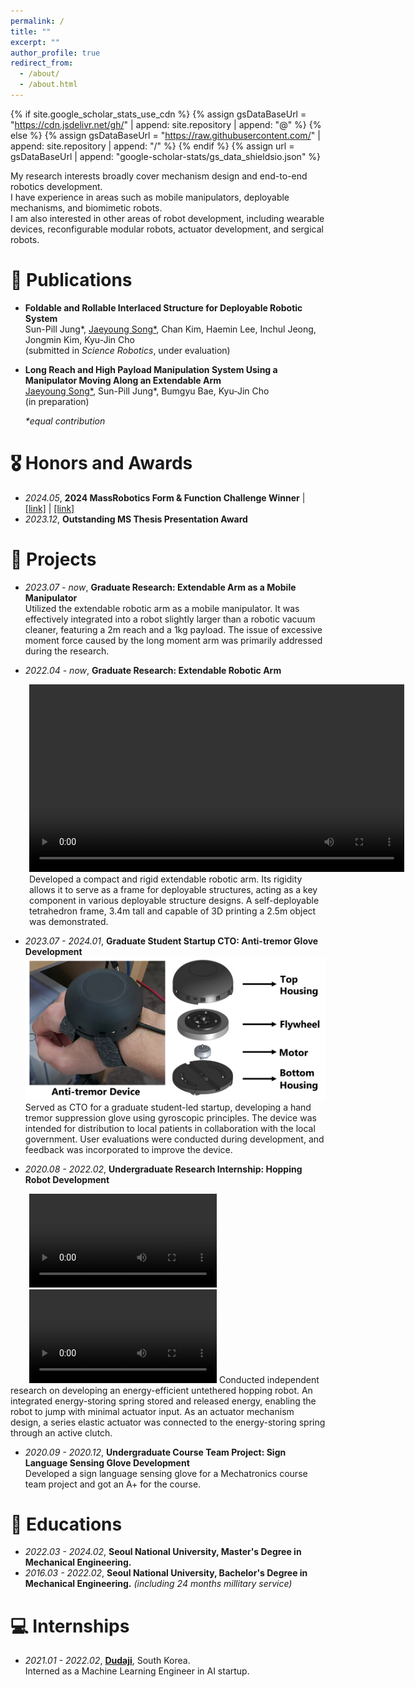```yaml
---
permalink: /
title: ""
excerpt: ""
author_profile: true
redirect_from: 
  - /about/
  - /about.html
---
```


{% if site.google_scholar_stats_use_cdn %}
{% assign gsDataBaseUrl = "https://cdn.jsdelivr.net/gh/" | append: site.repository | append: "@" %}
{% else %}
{% assign gsDataBaseUrl = "https://raw.githubusercontent.com/" | append: site.repository | append: "/" %}
{% endif %}
{% assign url = gsDataBaseUrl | append: "google-scholar-stats/gs_data_shieldsio.json" %}

<span class='anchor' id='about-me'></span>

My research interests broadly cover mechanism design and end-to-end robotics development.  
I have experience in areas such as mobile manipulators, deployable mechanisms, and biomimetic robots.  
I am also interested in other areas of robot development, including wearable devices, reconfigurable modular robots, actuator development, and sergical robots.


# 📝 Publications 

- __Foldable and Rollable Interlaced Structure for Deployable Robotic System__<br>
Sun-Pill Jung*, <u>Jaeyoung Song*</u>, Chan Kim, Haemin Lee, Inchul Jeong, Jongmin Kim, Kyu-Jin Cho<br>
(submitted in _Science Robotics_, under evaluation)

- __Long Reach and High Payload Manipulation System Using a Manipulator Moving Along an Extendable Arm__<br>
<u>Jaeyoung Song*</u>, Sun-Pill Jung*, Bumgyu Bae, Kyu-Jin Cho<br>
(in preparation)

    _\*equal contribution_

# 🎖 Honors and Awards
- _2024.05_, __2024 MassRobotics Form & Function Challenge Winner__ \| [\[link\]](https://www.massrobotics.org/massrobotics-announces-form-function-challenge-winners-showcases-first-accelerator-cohort-at-the-robotics-summit-expo/) \| [\[link\]](https://people.snu.ac.kr/en/77/2)
- _2023.12_, __Outstanding MS Thesis Presentation Award__

# 🔧 Projects
- _2023.07 - now_, __Graduate Research: Extendable Arm as a Mobile Manipulator__<br>
Utilized the extendable robotic arm as a mobile manipulator. It was effectively integrated into a robot slightly larger than a robotic vacuum cleaner, featuring a 2m reach and a 1kg payload. The issue of excessive moment force caused by the long moment arm was primarily addressed during the research.<br>

- _2022.04 - now_, __Graduate Research: Extendable Robotic Arm__<br>
<div style="margin-left: 30px;">
  <video controls width="600">
    <source src="assets/video/Movie S8(2).mp4" type="video/mp4">
  </video><br>
  Developed a compact and rigid extendable robotic arm. Its rigidity allows it to serve as a frame for deployable structures, acting as a key component in various deployable structure designs. A self-deployable tetrahedron frame, 3.4m tall and capable of 3D printing a 2.5m object was demonstrated.<br>
</div>

- _2023.07 - 2024.01_, __Graduate Student Startup CTO: Anti-tremor Glove Development__<br>
<img src="assets/images/Antreon_device_image.jpg" alt="Antreon Device Image" width="600"><br>
Served as CTO for a graduate student-led startup, developing a hand tremor suppression glove using gyroscopic principles. The device was intended for distribution to local patients in collaboration with the local government. User evaluations were conducted during development, and feedback was incorporated to improve the device.<br>

- _2020.08 - 2022.02_, __Undergraduate Research Internship: Hopping Robot Development__<br>
<div style="display: inline-block; margin-left: 30px;">
  <video controls width="300">
    <source src="assets/video/HoppingRobot_Movie1.mp4" type="video/mp4">
  </video>
</div>
<div style="display: inline-block; margin-left: 30px;">
  <video controls width="300">
    <source src="assets/video/Movie S8(2).mp4" type="video/mp4">
  </video>
</div>
Conducted independent research on developing an energy-efficient untethered hopping robot. An integrated energy-storing spring stored and released energy, enabling the robot to jump with minimal actuator input. As an actuator mechanism design, a series elastic actuator was connected to the energy-storing spring through an active clutch.<br>

- _2020.09 - 2020.12_, __Undergraduate Course Team Project: Sign Language Sensing Glove Development__<br>
Developed a sign language sensing glove for a Mechatronics course team project and got an A+ for the course.<br>


# 📖 Educations
- _2022.03 - 2024.02_, __Seoul National University, Master's Degree in Mechanical Engineering.__
- _2016.03 - 2022.02_, __Seoul National University, Bachelor's Degree in Mechanical Engineering.__ *(including 24 months millitary service)*

# 💻 Internships
- _2021.01 - 2022.02_, __[Dudaji](https://dudaji.com/)__, South Korea.<br>
                       Interned as a Machine Learning Engineer in AI startup.
